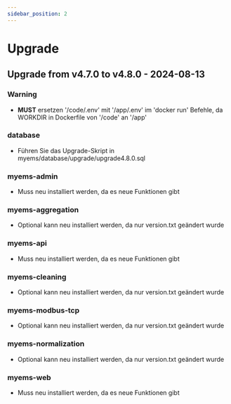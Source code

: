 ```yaml
---
sidebar_position: 2
---
```


# Upgrade

## Upgrade from v4.7.0 to v4.8.0 - 2024-08-13
### Warning
- **MUST** ersetzen '/code/.env' mit '/app/.env' im 'docker run' Befehle, da WORKDIR in Dockerfile von '/code' an '/app'
### database
- Führen Sie das Upgrade-Skript in myems/database/upgrade/upgrade4.8.0.sql
### myems-admin
- Muss neu installiert werden, da es neue Funktionen gibt
### myems-aggregation
- Optional kann neu installiert werden, da nur version.txt geändert wurde
### myems-api
- Muss neu installiert werden, da es neue Funktionen gibt
### myems-cleaning
- Optional kann neu installiert werden, da nur version.txt geändert wurde
### myems-modbus-tcp
- Optional kann neu installiert werden, da nur version.txt geändert wurde
### myems-normalization
- Optional kann neu installiert werden, da nur version.txt geändert wurde
### myems-web
- Muss neu installiert werden, da es neue Funktionen gibt


